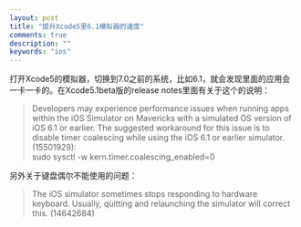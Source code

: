 ```yaml
---
layout: post
title: "提升Xcode5里6.1模拟器的速度"
comments: true
description: ""
keywords: "ios"
---
```



打开Xcode5的模拟器，切换到7.0之前的系统，比如6.1，就会发现里面的应用会一卡一卡的。在Xcode5.1beta版的release notes里面有关于这个的说明：

> Developers may experience performance issues when running apps within the iOS Simulator on Mavericks with a simulated OS version of iOS 6.1 or earlier. The suggested workaround for this issue is to disable timer coalescing while using the iOS 6.1 or earlier simulator. (15501929):  
    sudo sysctl -w kern.timer.coalescing_enabled=0

另外关于键盘偶尔不能使用的问题：

> The iOS simulator sometimes stops responding to hardware keyboard. Usually, quitting and relaunching the simulator will correct this. (14642684)
